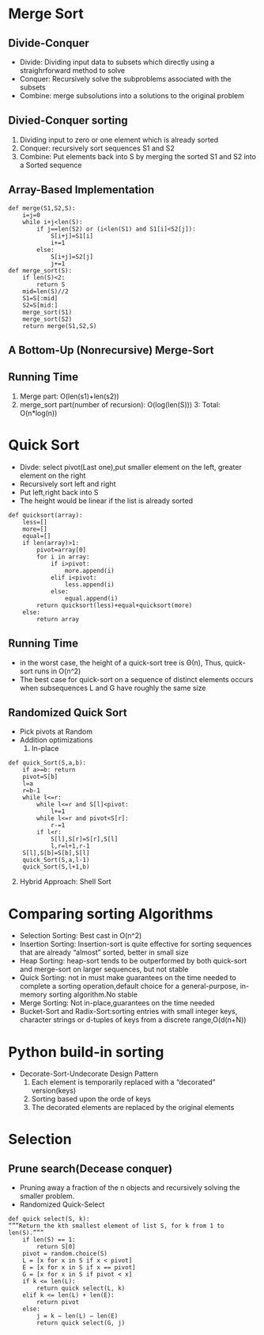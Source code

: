 # Merge Sort
## Divide-Conquer
* Divide: Dividing input data to subsets which directly using a straighrforward method to solve
* Conquer: Recursively solve the subproblems associated with the subsets
* Combine: merge subsolutions into a solutions to the original problem
## Divied-Conquer sorting
1. Dividing input to zero or one element which is already sorted
2. Conquer: recursively sort sequences S1 and S2
3. Combine: Put elements back into S by merging the sorted S1 and S2 into a Sorted sequence
## Array-Based Implementation
```
def merge(S1,S2,S):
    i=j=0
    while i+j<len(S):
        if j==len(S2) or (i<len(S1) and S1[i]<S2[j]):
            S[i+j]=S1[i]
            i+=1
        else:
            S[i+j]=S2[j]
            j+=1
def merge_sort(S):
    if len(S)<2:
        return S
    mid=len(S)//2
    S1=S[:mid]
    S2=S[mid:]
    merge_sort(S1)
    merge_sort(S2)
    return merge(S1,S2,S)
```
## A Bottom-Up (Nonrecursive) Merge-Sort

## Running Time
1. Merge part: O(len(s1)+len(s2))
2. merge_sort part(number of recursion): O(log(len(S)))
3: Total: O(n*log(n))

# Quick Sort
* Divde: select pivot(Last one),put smaller element on the left, greater element on the right
* Recursively sort left and right
* Put left,right back into S
* The height would be linear if the list is already sorted

```
def quicksort(array):
    less=[]
    more=[]
    equal=[]
    if len(array)>1:
        pivot=array[0]
        for i in array:
            if i>pivot:
                more.append(i)
            elif i<pivot:
                less.append(i)
            else:
                equal.append(i)
        return quicksort(less)+equal+quicksort(more)
    else:
        return array
```
## Running Time
* in the worst case, the height of a quick-sort tree is Θ(n), Thus, quick-sort runs in O(n^2)
* The best case for quick-sort on a sequence of distinct elements occurs when subsequences L and G have roughly the same size

## Randomized Quick Sort
* Pick pivots at Random
* Addition optimizations
  1. In-place
```
def quick_Sort(S,a,b):
    if a>=b: return
    pivot=S[b]
    l=a
    r=b-1
    while l<=r:
        while l<=r and S[l]<pivot:
            l+=1
        while l<=r and pivot<S[r]:
            r-=1
        if l<r:
            S[l],S[r]=S[r],S[l]
            l,r=l+1,r-1
    S[l],S[b]=S[b],S[l]
    quick_Sort(S,a,l-1)
    quick_Sort(S,l+1,b)
```
  2. Hybrid Approach: Shell Sort
    
# Comparing sorting Algorithms
* Selection Sorting: Best cast in O(n^2)
* Insertion Sorting: Insertion-sort is quite effective for sorting sequences that are already “almost” sorted, better in small size
* Heap Sorting: heap-sort tends to be outperformed by both quick-sort and merge-sort on larger sequences, but not stable
* Quick Sorting:  not in must make guarantees on the time needed to complete a sorting operation,default choice for a general-purpose, in-memory sorting algorithm.No stable
* Merge Sorting: Not in-place,guarantees on the time needed
* Bucket-Sort and Radix-Sort:sorting entries with small integer keys, character strings or d-tuples of keys from a discrete range,O(d(n+N))

# Python build-in sorting 
* Decorate-Sort-Undecorate Design Pattern
    1. Each element is temporarily replaced with a “decorated” version(keys)
    2. Sorting based upon the orde of keys
    3. The decorated elements are replaced by the original elements
  
 # Selection
## Prune search(Decease conquer)
* Pruning away a fraction of the n objects and recursively solving the smaller problem.
* Randomized Quick-Select
```
def quick select(S, k):
”””Return the kth smallest element of list S, for k from 1 to len(S).””” 
    if len(S) == 1:
        return S[0]
    pivot = random.choice(S)
    L = [x for x in S if x < pivot] 
    E = [x for x in S if x == pivot] 
    G = [x for x in S if pivot < x] 
    if k <= len(L):
        return quick select(L, k) 
    elif k <= len(L) + len(E):
        return pivot 
    else:
        j = k − len(L) − len(E) 
        return quick select(G, j)
```




